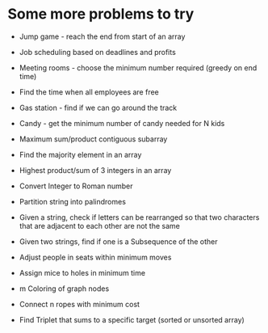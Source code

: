 # Some more problems to try

- Jump game - reach the end from start of an array

- Job scheduling based on deadlines and profits

- Meeting rooms - choose the minimum number required (greedy on end time)

- Find the time when all employees are free

- Gas station - find if we can go around the track

- Candy - get the minimum number of candy needed for N kids

- Maximum sum/product contiguous subarray

- Find the majority element in an array

- Highest product/sum of 3 integers in an array

- Convert Integer to Roman number

- Partition string into palindromes

- Given a string, check if letters can be rearranged so that two characters that are adjacent to each other are not the same

- Given two strings, find if one is a Subsequence of the other

- Adjust people in seats within minimum moves

- Assign mice to holes in minimum time

- m Coloring of graph nodes

- Connect n ropes with minimum cost

- Find Triplet that sums to a specific target (sorted or unsorted array)
